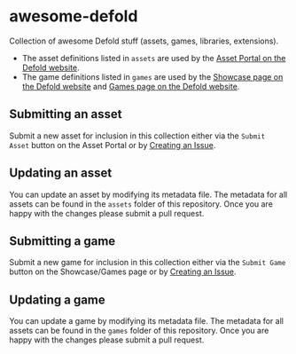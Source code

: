 # awesome-defold
Collection of awesome Defold stuff (assets, games, libraries, extensions).

* The asset definitions listed in `assets` are used by the [Asset Portal on the Defold website](https://www.defold.com/assets).
* The game definitions listed in `games` are used by the [Showcase page on the Defold website](https://www.defold.com/showcase) and [Games page on the Defold website](https://www.defold.com/games).

## Submitting an asset
Submit a new asset for inclusion in this collection either via the `Submit Asset` button on the Asset Portal or by [Creating an Issue](https://github.com/defold/awesome-defold/issues/new?assignees=&labels=&template=new-asset.md&title=).

## Updating an asset
You can update an asset by modifying its metadata file. The metadata for all assets can be found in the `assets` folder of this repository. Once you are happy with the changes please submit a pull request.

## Submitting a game
Submit a new game for inclusion in this collection either via the `Submit Game` button on the Showcase/Games page or by [Creating an Issue](https://github.com/defold/awesome-defold/issues/new?assignees=&labels=&template=new-game.md&title=).

## Updating a game
You can update a game by modifying its metadata file. The metadata for all assets can be found in the `games` folder of this repository. Once you are happy with the changes please submit a pull request.
